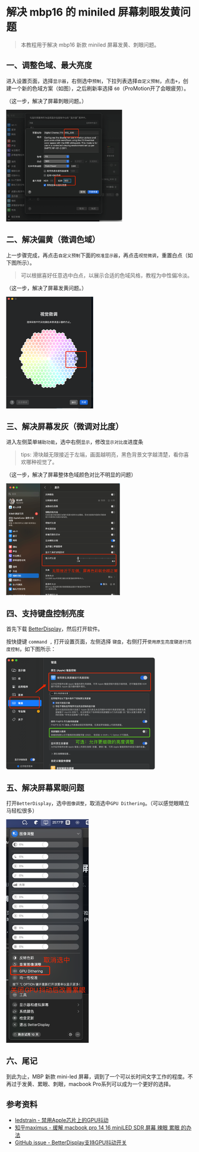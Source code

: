 # 解决 mbp16 的 miniled 屏幕刺眼发黄问题

> 本教程用于解决 mbp16 新款 miniled 屏幕发黄、刺眼问题。

## 一、调整色域、最大亮度

进入设置页面，选择`显示器`，右侧选中`预制`，下拉列表选择`自定义预制`，点击`+`，创建一个新的色域方案（如图），之后刷新率选择 `60`（ProMotion开了会眼疲劳）。

（这一步，解决了屏幕刺眼问题。）

<img src='./images/1.png' height="300"/>

## 二、解决偏黄（微调色域）

上一步骤完成，再点击`自定义预制`下面的`校准显示器`，再点击`视觉微调`，重置白点（如下图所示）。<br>
> 可以根据喜好任意选中白点，以展示合适的色域风格，教程为中性偏冷淡。

（这一步，解决了屏幕发黄问题。）

<img src='./images/2.png' height="300"/>

## 三、解决屏幕发灰（微调对比度）

进入左侧菜单`辅助功能`，选中右侧`显示`，修改`显示对比度`进度条<br>

> tips: 滑块越无限接近于左端，画面越明亮，黑色背景文字越清楚，看你喜欢哪种视觉了。

（这一步，解决了屏幕整体色域颜色对比不明显的问题）

<img src='./images/3.png' height="300"/>

## 四、支持键盘控制亮度

首先下载 [BetterDisplay](https://github.com/waydabber/BetterDisplay/releases)，然后打开软件。

按快捷键 `command ,` 打开设置页面，左侧选择 `键盘`，右侧打开`使用原生亮度键进行亮度控制`，如下图所示：

<img src='./images/4.png' height="300"/>

## 五、解决屏幕累眼问题
打开`BetterDisplay`，选中`图像调整`，取消选中`GPU Dithering`。（可以感觉眼睛立马轻松很多）

<img src='./images/5.png' height="600"/>

## 六、尾记
到此为止，MBP 新款 mini-led 屏幕，调到了一个可以长时间文字工作的程度。不再过于发黄、累眼、刺眼，macbook Pro系列可以成为一个更好的选择。

## 参考资料
- [ledstrain - 禁用Apple芯片上的GPU抖动](https://ledstrain.org/d/2686-i-disabled-dithering-on-apple-silicon-introducing-stillcolor-macos-m1m2m3)
- [知乎maximus - 缓解 macbook pro 14 16 miniLED SDR 屏幕 辣眼 累眼 的办法](https://zhuanlan.zhihu.com/p/668744338)
- [GitHub issue - BetterDisplay支持GPU抖动开关](https://github.com/waydabber/BetterDisplay/issues/2766)